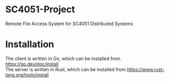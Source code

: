 # SC4051-Project
Remote File Access System for SC4051 Distributed Systems

# Installation
The client is written in Go, which can be installed from https://go.dev/doc/install \
The server is written in Rust, which can be installed from https://www.rust-lang.org/tools/install
